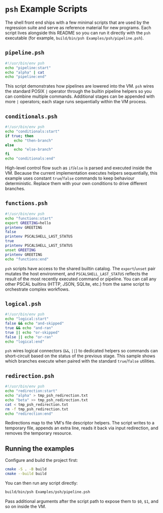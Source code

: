 # `psh` Example Scripts

The shell front end ships with a few minimal scripts that are used by the
regression suite and serve as reference material for new programs. Each script
lives alongside this README so you can run it directly with the `psh`
executable (for example, `build/bin/psh Examples/psh/pipeline.psh`).

## `pipeline.psh`

```sh
#!/usr/bin/env psh
echo "pipeline:start"
echo "alpha" | cat
echo "pipeline:end"
```

This script demonstrates how pipelines are lowered into the VM. `psh` wires the
standard POSIX `|` operator through the builtin pipeline helpers so you can
combine multiple commands. Additional stages can be appended with more `|`
operators; each stage runs sequentially within the VM process.

## `conditionals.psh`

```sh
#!/usr/bin/env psh
echo "conditionals:start"
if true; then
    echo "then-branch"
else
    echo "else-branch"
fi
echo "conditionals:end"
```

High-level control flow such as `if`/`else` is parsed and executed inside the
VM. Because the current implementation executes helpers sequentially, this
example uses constant `true`/`false` commands to keep behaviour deterministic.
Replace them with your own conditions to drive different branches.

## `functions.psh`

```sh
#!/usr/bin/env psh
echo "functions:start"
export GREETING=hello
printenv GREETING
false
printenv PSCALSHELL_LAST_STATUS
true
printenv PSCALSHELL_LAST_STATUS
unset GREETING
printenv GREETING
echo "functions:end"
```

`psh` scripts have access to the shared builtin catalog. The `export`/`unset`
pair mutates the host environment, and `PSCALSHELL_LAST_STATUS` reflects the
result of the most recently executed command or pipeline. You can call any other
PSCAL builtins (HTTP, JSON, SQLite, etc.) from the same script to orchestrate
complex workflows.

## `logical.psh`

```sh
#!/usr/bin/env psh
echo "logical:start"
false && echo "and-skipped"
true && echo "and-ran"
true || echo "or-skipped"
false || echo "or-ran"
echo "logical:end"
```

`psh` wires logical connectors (`&&`, `||`) to dedicated helpers so commands can
short-circuit based on the status of the previous stage. This sample shows which
branches execute when paired with the standard `true`/`false` utilities.

## `redirection.psh`

```sh
#!/usr/bin/env psh
echo "redirection:start"
echo "alpha" > tmp_psh_redirection.txt
echo "beta" >> tmp_psh_redirection.txt
cat < tmp_psh_redirection.txt
rm -f tmp_psh_redirection.txt
echo "redirection:end"
```

Redirections map to the VM's file descriptor helpers. The script writes to a
temporary file, appends an extra line, reads it back via input redirection, and
removes the temporary resource.

## Running the examples

Configure and build the project first:

```sh
cmake -S . -B build
cmake --build build
```

You can then run any script directly:

```sh
build/bin/psh Examples/psh/pipeline.psh
```

Pass additional arguments after the script path to expose them to `$0`, `$1`,
and so on inside the VM.
